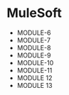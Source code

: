 # MuleSoft
- MODULE-6
- MODULE-7
- MODULE-8
- MODULE-9
- MODULE-10
- MODULE-11
- MODULE 12
- MODULE 13
